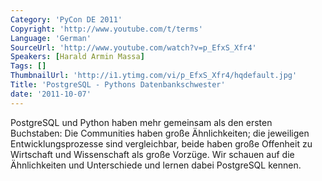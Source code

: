 ```yaml
---
Category: 'PyCon DE 2011'
Copyright: 'http://www.youtube.com/t/terms'
Language: 'German'
SourceUrl: 'http://www.youtube.com/watch?v=p_EfxS_Xfr4'
Speakers: [Harald Armin Massa]
Tags: []
ThumbnailUrl: 'http://i1.ytimg.com/vi/p_EfxS_Xfr4/hqdefault.jpg'
Title: 'PostgreSQL - Pythons Datenbankschwester'
date: '2011-10-07'
---
```

PostgreSQL und Python haben mehr gemeinsam als den ersten Buchstaben: Die Communities haben große Ähnlichkeiten; die jeweiligen Entwicklungsprozesse sind vergleichbar, beide haben große Offenheit zu Wirtschaft und Wissenschaft als große Vorzüge. Wir schauen auf die Ähnlichkeiten und Unterschiede und lernen dabei PostgreSQL kennen.
